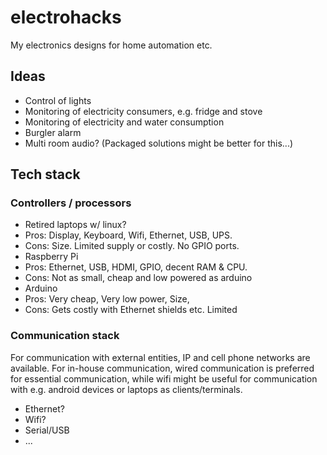 # electrohacks
My electronics designs for home automation etc.

## Ideas

 - Control of lights
 - Monitoring of electricity consumers, e.g. fridge and stove
 - Monitoring of electricity and water consumption
 - Burgler alarm
 - Multi room audio? (Packaged solutions might be better for this...)

## Tech stack

### Controllers / processors

 - Retired laptops w/ linux?
  - Pros: Display, Keyboard, Wifi, Ethernet, USB, UPS.
  - Cons: Size. Limited supply or costly. No GPIO ports.
 - Raspberry Pi
  - Pros: Ethernet, USB, HDMI, GPIO, decent RAM & CPU.
  - Cons: Not as small, cheap and low powered as arduino
 - Arduino
  - Pros: Very cheap, Very low power, Size, 
  - Cons: Gets costly with Ethernet shields etc. Limited 

### Communication stack

For communication with external entities, IP and cell phone networks are available.
For in-house communication, wired communication is preferred for essential communication,
while wifi might be useful for communication with e.g. android devices or laptops as
clients/terminals.

 - Ethernet?
 - Wifi?
 - Serial/USB
 - ...
